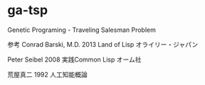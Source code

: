 ga-tsp
======

Genetic Programing - Traveling Salesman Problem

参考
Conrad Barski, M.D. 2013 Land of Lisp オライリー・ジャパン

Peter Seibel 2008 実践Common Lisp オーム社

荒屋真二 1992 人工知能概論

